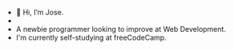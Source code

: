 - 👋 Hi, I’m Jose. 
- 
- A newbie programmer looking to improve at Web Development.
- I'm currently self-studying at freeCodeCamp.

